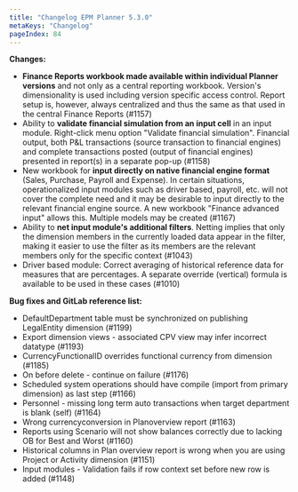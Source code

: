 ```yaml
---
title: "Changelog EPM Planner 5.3.0"
metaKeys: "Changelog"
pageIndex: 84
---
```


**Changes:**

- **Finance Reports workbook made available within individual Planner versions** and not only as a central reporting workbook. Version's dimensionality is used including version specific access control. Report setup is, however, always centralized and thus the same as that used in the central Finance Reports (#1157)
- Ability to **validate financial simulation from an input cell** in an input module. Right-click menu option "Validate financial simulation". Financial output, both P&L transactions (source transaction to financial engines) and complete transactions posted (output of financial engines) presented in report(s) in a separate pop-up (#1158)
- New workbook for **input directly on native financial engine format** (Sales, Purchase, Payroll and Expense). In certain situations, operationalized input modules such as driver based, payroll, etc. will not cover the complete need and it may be desirable to input directly to the relevant financial engine source. A new workbook "Finance advanced input" allows this. Multiple models may be created (#1167)
- Ability to **net input module's additional filters**. Netting implies that only the dimension members in the currently loaded data appear in the filter, making it easier to use the filter as its members are the relevant members only for the specific context (#1043)
- Driver based module: Correct averaging of historical reference data for measures that are percentages. A separate override (vertical) formula is available to be used in these cases (#1010)

**Bug fixes and GitLab reference list:**

- DefaultDepartment table must be synchronized on publishing LegalEntity dimension (#1199)
- Export dimension views - associated CPV view may infer incorrect datatype (#1193)
- CurrencyFunctionalID overrides functional currency from dimension (#1185)
- On before delete - continue on failure (#1176)
- Scheduled system operations should have compile (import from primary dimension) as last step (#1166)
- Personnel - missing long term auto transactions when target department is blank (self) (#1164)
- Wrong currencyconversion in Planoverview report (#1163)
- Reports using Scenario will not show balances correctly due to lacking OB for Best and Worst (#1160)
- Historical columns in Plan overview report is wrong when you are using Project or Activity dimension (#1151)
- Input modules - Validation fails if row context set before new row is added (#1148)


